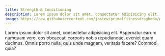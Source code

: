 ```yaml
---
title: Strength & Conditioning
description: Lorem ipsum dolor sit amet, consectetur adipisicing elit. Magnam quas, asperiores sint!
image: https://raw.githubusercontent.com/jastew/primalfitnessdrogheda/gh-pages/uploads/conditioning.jpg
---
```

Lorem ipsum dolor sit amet, consectetur adipisicing elit. Aspernatur earum numquam vero, eos obcaecati corporis nobis repudiandae, eveniet quam ducimus. Omnis porro nulla, quis unde magnam, veritatis facere? Commodi, quia?
